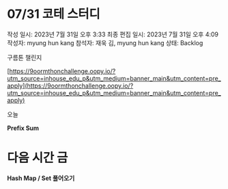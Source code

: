 # 07/31 코테 스터디

작성 일시: 2023년 7월 31일 오후 3:33
최종 편집 일시: 2023년 7월 31일 오후 4:09
작성자: myung hun kang
참석자: 재욱 김, myung hun kang
상태: Backlog

구름톤 챌린지

[https://9oormthonchallenge.oopy.io/?utm_source=inhouse_edu_p&utm_medium=banner_main&utm_content=pre_apply](https://9oormthonchallenge.oopy.io/?utm_source=inhouse_edu_p&utm_medium=banner_main&utm_content=pre_apply)

오늘 

**Prefix Sum**

# 다음 시간 금

**Hash Map / Set 풀어오기**